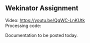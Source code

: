 ## Wekinator Assignment  
Video: https://youtu.be/QgWC-LnKUtk  
Processing code:  
  
Documentation to be posted today.
